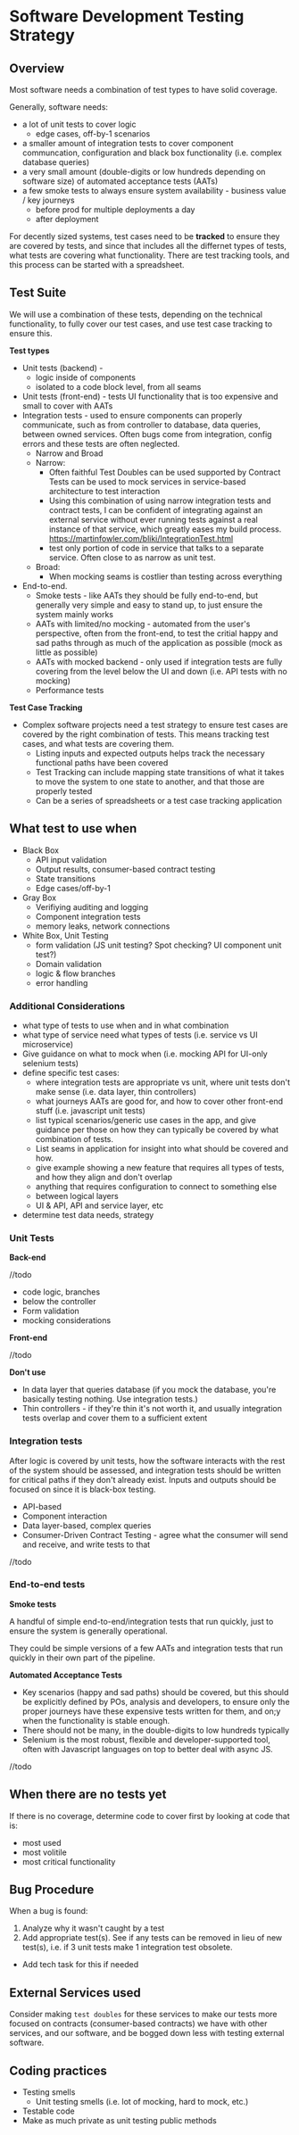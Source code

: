# Software Development Testing Strategy

## Overview

Most software needs a combination of test types to have solid coverage.

Generally, software needs:
  - a lot of unit tests to cover logic
    - edge cases, off-by-1 scenarios
  - a smaller amount of integration tests to cover component communcation, configuration and black box functionality (i.e. complex database queries)
  - a very small amount (double-digits or low hundreds depending on software size) of automated acceptance tests (AATs)
  - a few smoke tests to always ensure system availability - business value / key journeys
    - before prod for multiple deployments a day
    - after deployment
  
For decently sized systems, test cases need to be **tracked** to ensure they are covered by tests, and since that includes all the differnet types of tests, what tests are covering what functionality. There are test tracking tools, and this process can be started with a spreadsheet.

## Test Suite

We will use a combination of these tests, depending on the technical functionality, to fully cover our test cases, and use test case tracking to ensure this.

**Test types**

* Unit tests (backend) - 
  - logic inside of components
  - isolated to a code block level, from all seams
* Unit tests (front-end) - tests UI functionality that is too expensive and small to cover with AATs
* Integration tests - used to ensure components can properly communicate, such as from controller to database, data queries, between owned services. Often bugs come from integration, config errors and these tests are often neglected.
  - Narrow and Broad
  - Narrow:
    - Often faithful Test Doubles can be used supported by Contract Tests can be used to mock services in service-based architecture to test interaction
    - Using this combination of using narrow integration tests and contract tests, I can be confident of integrating against an external service without ever running tests against a real instance of that service, which greatly eases my build process. https://martinfowler.com/bliki/IntegrationTest.html
    - test only portion of code in service that talks to a separate service. Often close to as narrow as unit test.
  - Broad:
    - When mocking seams is costlier than testing across everything
* End-to-end. 
  * Smoke tests - like AATs they should be fully end-to-end, but generally very simple and easy to stand up, to just ensure the system mainly works
  * AATs with limited/no mocking - automated from the user's perspective, often from the front-end, to test the critial happy and sad paths through as much of the application as possible (mock as little as possible)
  * AATs with mocked backend - only used if integration tests are fully covering from the level below the UI and down (i.e. API tests with no mocking)
  * Performance tests

**Test Case Tracking**

* Complex software projects need a test strategy to ensure test cases are covered by the right combination of tests. This means tracking test cases, and what tests are covering them.
  - Listing inputs and expected outputs helps track the necessary functional paths have been covered
  - Test Tracking can include mapping state transitions of what it takes to move the system to one state to another, and that those are properly tested
  - Can be a series of spreadsheets or a test case tracking application

## What test to use when

  - Black Box
    - API input validation
    - Output results, consumer-based contract testing
    - State transitions
    - Edge cases/off-by-1
  - Gray Box
    - Verifiying auditing and logging
    - Component integration tests
    - memory leaks, network connections
  - White Box, Unit Testing
    - form validation (JS unit testing? Spot checking? UI component unit test?)
    - Domain validation
    - logic & flow branches
    - error handling

### Additional Considerations

- what type of tests to use when and in what combination
- what type of service need what types of tests (i.e. service vs UI microservice)
- Give guidance on what to mock when (i.e. mocking API for UI-only selenium tests)
- define specific test cases:
  - where integration tests are appropriate vs unit, where unit tests don't make sense (i.e. data layer, thin controllers)
  - what journeys AATs are good for, and how to cover other front-end stuff (i.e. javascript unit tests)
  - list typical scenarios/generic use cases in the app, and give guidance per those on how they can typically be covered by what combination of tests. 
  - List seams in application for insight into what should be covered and how.
  - give example showing a new feature that requires all types of tests, and how they align and don't overlap
  - anything that requires configuration to connect to something else
  - between logical layers
  - UI & API, API and service layer, etc
- determine test data needs, strategy

### Unit Tests

**Back-end**

//todo
- code logic, branches
- below the controller
- Form validation
- mocking considerations

**Front-end** 

//todo

**Don't use**

- In data layer that queries database (if you mock the database, you're basically testing nothing. Use integration tests.)
- Thin controllers - if they're thin it's not worth it, and usually integration tests overlap and cover them to a sufficient extent

### Integration tests

After logic is covered by unit tests, how the software interacts with the rest of the system should be assessed, and integration tests should be written for critical paths if they don't already exist. Inputs and outputs should be focused on since it is black-box testing.

* API-based
* Component interaction
* Data layer-based, complex queries
* Consumer-Driven Contract Testing - agree what the consumer will send and receive, and write tests to that

//todo

### End-to-end tests

**Smoke tests**

A handful of simple end-to-end/integration tests that run quickly, just to ensure the system is generally operational.

They could be simple versions of a few AATs and integration tests that run quickly in their own part of the pipeline.

**Automated Acceptance Tests**

- Key scenarios (happy and sad paths) should be covered, but this should be explicitly defined by POs, analysis and developers, to ensure only the proper journeys have these expensive tests written for them, and on;y when the functionality is stable enough.
- There should not be many, in the double-digits to low hundreds typically
- Selenium is the most robust, flexible and developer-supported tool, often with Javascript languages on top to better deal with async JS. 

//todo

## When there are no tests yet

If there is no coverage, determine code to cover first by looking at code that is:

  - most used
  - most volitile
  - most critical functionality

## Bug Procedure

When a bug is found:

1. Analyze why it wasn't caught by a test
1. Add appropriate test(s). See if any tests can be removed in lieu of new test(s), i.e. if 3 unit tests make 1 integration test obsolete.
  - Add tech task for this if needed

## External Services used

Consider making `test doubles` for these services to make our tests more focused on contracts (consumer-based contracts) we have with other services, and our software, and be bogged down less with testing external software.

## Coding practices

* Testing smells
  * Unit testing smells (i.e. lot of mocking, hard to mock, etc.)
* Testable code
* Make as much private as unit testing public methods